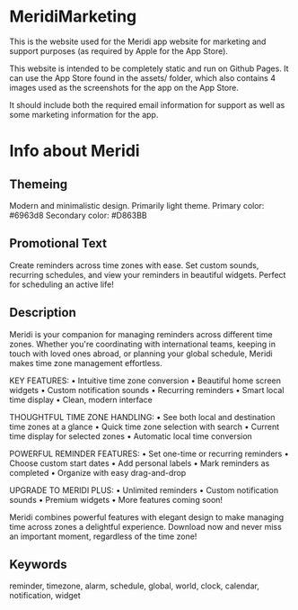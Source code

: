 # MeridiMarketing
 
This is the website used for the Meridi app website for marketing and support purposes (as required by Apple for the App Store).

This website is intended to be completely static and run on Github Pages. It can use the App Store found in the assets/ folder, which also contains 4 images used as the screenshots for the app on the App Store.

It should include both the required email information for support as well as some marketing information for the app.

# Info about Meridi

## Themeing

Modern and minimalistic design.
Primarily light theme.
Primary color: #6963d8
Secondary color: #D863BB

## Promotional Text

Create reminders across time zones with ease. Set custom sounds, recurring schedules, and view your reminders in beautiful widgets. Perfect for scheduling an active life!

## Description

Meridi is your companion for managing reminders across different time zones. Whether you're coordinating with international teams, keeping in touch with loved ones abroad, or planning your global schedule, Meridi makes time zone management effortless.

KEY FEATURES:
• Intuitive time zone conversion
• Beautiful home screen widgets
• Custom notification sounds
• Recurring reminders
• Smart local time display
• Clean, modern interface

THOUGHTFUL TIME ZONE HANDLING:
• See both local and destination time zones at a glance
• Quick time zone selection with search
• Current time display for selected zones
• Automatic local time conversion

POWERFUL REMINDER FEATURES:
• Set one-time or recurring reminders
• Choose custom start dates
• Add personal labels
• Mark reminders as completed
• Organize with easy drag-and-drop

UPGRADE TO MERIDI PLUS:
• Unlimited reminders
• Custom notification sounds
• Premium widgets
• More features coming soon!

Meridi combines powerful features with elegant design to make managing time across zones a delightful experience. Download now and never miss an important moment, regardless of the time zone!

## Keywords

reminder, timezone, alarm, schedule, global, world, clock, calendar, notification, widget